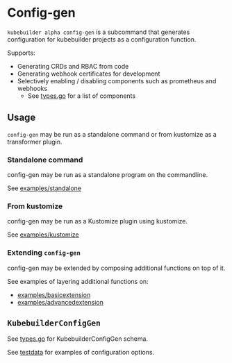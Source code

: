 # Config-gen

`kubebuilder alpha config-gen` is a subcommand that generates configuration for kubebuilder projects as a configuration function.

Supports:

- Generating CRDs and RBAC from code
- Generating webhook certificates for development
- Selectively enabling / disabling components such as prometheus and webhooks
  - See [types.go](apis/v1alpha1/types.go) for a list of components

## Usage

`config-gen` may be run as a standalone command or from kustomize as a transformer plugin.

### Standalone command

config-gen may be run as a standalone program on the commandline.

See [examples/standalone](examples/standalone/README.md)

### From kustomize

config-gen may be run as a Kustomize plugin using kustomize.

See [examples/kustomize](examples/kustomize/README.md)

### Extending `config-gen`

config-gen may be extended by composing additional functions on top of it.

See examples of layering additional functions on:

- [examples/basicextension](examples/basicextension/README.md)
- [examples/advancedextension](examples/advancedextension/README.md)

## `KubebuilderConfigGen`

See [types.go](apis/v1alpha1/types.go) for KubebuilderConfigGen schema.

See [testdata](apis/v1alpha1/testdata) for examples of configuration options.

